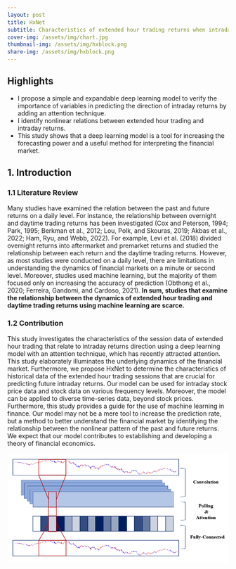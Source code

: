 ```yaml
---
layout: post
title: HxNet  
subtitle: Characteristics of extended hour trading returns when intraday returns increase
cover-img: /assets/img/chart.jpg
thumbnail-img: /assets/img/hxblock.png
share-img: /assets/img/hxblock.png
---
```


## Highlights

- I propose a simple and expandable deep learning model to verify the importance of variables in predicting the direction of intraday returns by adding an attention technique.
- I identify nonlinear relations between extended hour trading and intraday returns.
- This study shows that a deep learning model is a tool for increasing the forecasting power and a useful method for interpreting the financial market.



## 1. Introduction

### 1.1 Literature Review
Many studies have examined the relation between the past and future returns on a daily level. For instance, the relationship between overnight and daytime trading returns has been investigated (Cox and Peterson, 1994; Park, 1995; Berkman et al., 2012; Lou, Polk, and Skouras, 2019; Akbas et al., 2022; Ham, Ryu, and Webb, 2022). For example, Levi et al. (2018) divided overnight returns into aftermarket and premarket returns and studied the relationship between each return and the daytime trading returns. However, as most studies were conducted on a daily level, there are limitations in understanding the dynamics of financial markets on a minute or second level. Moreover, studies used machine learning, but the majority of them focused only on increasing the accuracy of prediction (Obthong et al., 2020; Ferreira, Gandomi, and Cardoso, 2021). **In sum, studies that examine the relationship between the dynamics of extended hour trading and daytime trading returns using machine learning are scarce.**

### 1.2 Contribution
This study investigates the characteristics of the session data of extended hour trading that relate to intraday returns direction using a deep learning model with an attention technique, which has recently attracted attention. This study elaborately illuminates the underlying dynamics of the financial market. Furthermore, we propose HxNet to determine the characteristics of historical data of the extended hour trading sessions that are crucial for predicting future intraday returns. Our model can be used for intraday stock price data and stock data on various frequency levels. Moreover, the model can be applied to diverse time-series data, beyond stock prices. Furthermore, this study provides a guide for the use of machine learning in finance. Our model may not be a mere tool to increase the prediction rate, but a method to better understand the financial market by identifying the relationship between the nonlinear pattern of the past and future returns. We expect that our model contributes to establishing and developing a theory of financial economics.


![hxblock](/assets/img/intext_hxblock.PNG)


